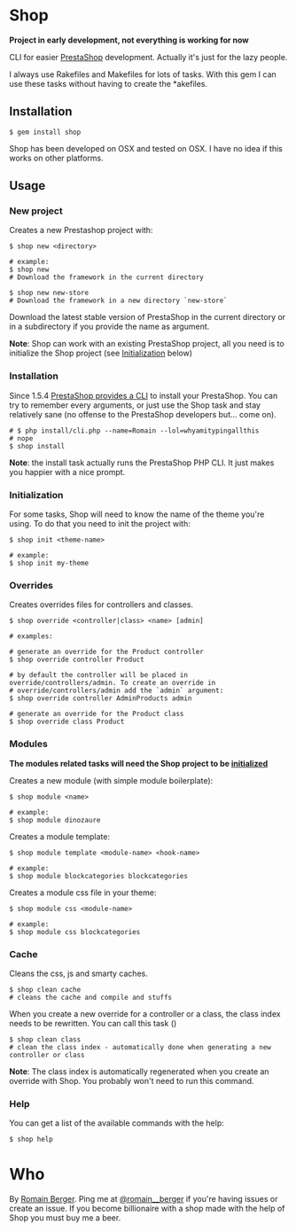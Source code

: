 # Shop

**Project in early development, not everything is working for now**

CLI for easier [PrestaShop](http://www.prestashop.com/en/) development. Actually it's just for the lazy people.

I always use Rakefiles and Makefiles for lots of tasks. With this gem I can use these tasks without having to create the *akefiles.

## Installation

    $ gem install shop

Shop has been developed on OSX and tested on OSX. I have no idea if this works on other platforms.

## Usage

### New project

Creates a new Prestashop project with:

    $ shop new <directory>

    # example:
    $ shop new
    # Download the framework in the current directory

    $ shop new new-store
    # Download the framework in a new directory `new-store`

Download the latest stable version of PrestaShop in the current directory or in a subdirectory if you provide the name as argument.

**Note**: Shop can work with an existing PrestaShop project, all you need is to initialize the Shop project (see [Initialization](https://github.com/romainberger/shop/#initialization) below)

### Installation

Since 1.5.4 [PrestaShop provides a CLI](http://doc.prestashop.com/display/PS15/Installing+PrestaShop+using+the+command+line) to install your PrestaShop. You can try to remember every arguments, or just use the Shop task and stay relatively sane (no offense to the PrestaShop developers but... come on).

    # $ php install/cli.php --name=Romain --lol=whyamitypingallthis
    # nope
    $ shop install

**Note**: the install task actually runs the PrestaShop PHP CLI. It just makes you happier with a nice prompt.

### Initialization

For some tasks, Shop will need to know the name of the theme you're using. To do that you need to init the project with:

    $ shop init <theme-name>

    # example:
    $ shop init my-theme

### Overrides

Creates overrides files for controllers and classes.

    $ shop override <controller|class> <name> [admin]

    # examples:

    # generate an override for the Product controller
    $ shop override controller Product

    # by default the controller will be placed in override/controllers/admin. To create an override in
    # override/controllers/admin add the `admin` argument:
    $ shop override controller AdminProducts admin

    # generate an override for the Product class
    $ shop override class Product

### Modules

**The modules related tasks will need the Shop project to be [initialized](https://github.com/romainberger/shop)**

Creates a new module (with simple module boilerplate):

    $ shop module <name>

    # example:
    $ shop module dinozaure

Creates a module template:

    $ shop module template <module-name> <hook-name>

    # example:
    $ shop module blockcategories blockcategories

Creates a module css file in your theme:

    $ shop module css <module-name>

    # example:
    $ shop module css blockcategories

### Cache

Cleans the css, js and smarty caches.

    $ shop clean cache
    # cleans the cache and compile and stuffs

When you create a new override for a controller or a class, the class index needs to be rewritten. You can call this task ()

    $ shop clean class
    # clean the class index - automatically done when generating a new controller or class

**Note**: The class index is automatically regenerated when you create an override with Shop. You probably won't need to run this command.


### Help

You can get a list of the available commands with the help:

    $ shop help

# Who

By [Romain Berger](http://romainberger.com).
Ping me at [@romain__berger](http://twitter.com/romain__berger) if you're having issues or create an issue.
If you become billionaire with a shop made with the help of Shop you must buy me a beer.
